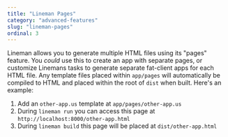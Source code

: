 ```yaml
---
title: "Lineman Pages"
category: "advanced-features"
slug: "lineman-pages"
ordinal: 3
---
```


Lineman allows you to generate multiple HTML files using its "pages" feature. You _could_ use this to create an app with separate pages, or customize Linemans tasks to generate separate fat-client apps for each HTML file. Any template files placed within `app/pages` will automatically be compiled to HTML and placed within the root of `dist` when built. Here's an example:

1. Add an `other-app.us` template at `app/pages/other-app.us`
2. During `lineman run` you can access this page at `http://localhost:8000/other-app.html`
3. During `lineman build` this page will be placed at `dist/other-app.html`
